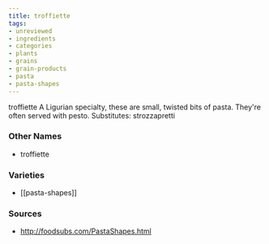 ```yaml
---
title: troffiette
tags:
- unreviewed
- ingredients
- categories
- plants
- grains
- grain-products
- pasta
- pasta-shapes
---
```

troffiette A Ligurian specialty, these are small, twisted bits of pasta. They're often served with pesto. Substitutes: strozzapretti

### Other Names

* troffiette

### Varieties

* [[pasta-shapes]]

### Sources
* http://foodsubs.com/PastaShapes.html
